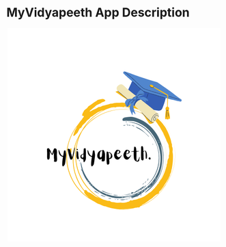 # MyVidyapeeth App Description
<center>
    <div class="center-absolute">
        <img src="https://raw.githubusercontent.com/itsSaadMalik/MyVidyapeeth-App-Description/main/myvidyapeeth_logo.png" />
    </div>
</center>
